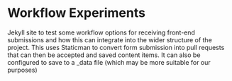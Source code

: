 # Workflow Experiments

Jekyll site to test some workflow options for receiving front-end submissions and how this can integrate into the wider structure of the project.  This uses Staticman to convert form submission into pull requests that can then be accepted and saved content items. It can also be configured to save to a _data file (which may be more suitable for our purposes)
